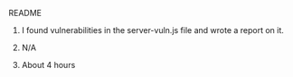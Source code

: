 README

1. I found vulnerabilities in the server-vuln.js file and wrote a report on it.

2. N/A

3. About 4 hours
